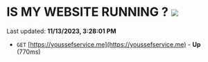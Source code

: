 # IS MY WEBSITE RUNNING ? [![](https://img.shields.io/static/v1?label=Sponsor&message=%E2%9D%A4&logo=GitHub&color=%23fe8e86)](https://github.com/sponsors/<username>)

Last updated: **11/13/2023, 3:28:01 PM**

- `GET` [https://youssefservice.me](https://youssefservice.me) - **Up** (770ms)
